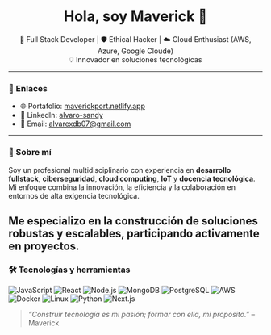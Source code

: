 
<h1 align="center">Hola, soy Maverick 👋</h1>

<p align="center">
🚀 Full Stack Developer | 🛡️ Ethical Hacker | ☁️ Cloud Enthusiast (AWS, Azure, Google Cloude) <br>
💡 Innovador en soluciones tecnológicas
</p>

---

### 🔗 Enlaces
- 🌐 Portafolio: [maverickport.netlify.app](https://maverickport.netlify.app/)
- 💼 LinkedIn: [alvaro-sandy](https://linkedin.com/in/alvaro-sandy-3a2a422a1/)
- 📧 Email: alvarexdb07@gmail.com

---

### 🧠 Sobre mí

Soy un profesional multidisciplinario con experiencia en **desarrollo fullstack**, **ciberseguridad**, **cloud computing**, **IoT** y **docencia tecnológica**. Mi enfoque combina la innovación, la eficiencia y la colaboración en entornos de alta exigencia tecnológica.

Me especializo en la construcción de soluciones robustas y escalables, participando activamente en proyectos.
---

### 🛠️ Tecnologías y herramientas

![JavaScript](https://img.shields.io/badge/-JavaScript-black?style=flat-square&logo=javascript)
![React](https://img.shields.io/badge/-React-black?style=flat-square&logo=react)
![Node.js](https://img.shields.io/badge/-Node.js-black?style=flat-square&logo=node.js)
![MongoDB](https://img.shields.io/badge/-MongoDB-black?style=flat-square&logo=mongodb)
![PostgreSQL](https://img.shields.io/badge/-PostgreSQL-black?style=flat-square&logo=postgresql)
![AWS](https://img.shields.io/badge/-AWS-black?style=flat-square&logo=amazonaws)
![Docker](https://img.shields.io/badge/-Docker-black?style=flat-square&logo=docker)
![Linux](https://img.shields.io/badge/-Linux-black?style=flat-square&logo=linux)
![Python](https://img.shields.io/badge/-Python-black?style=flat-square&logo=python)
![Next.js](https://img.shields.io/badge/-Next.js-black?style=flat-square&logo=next.js)


> _“Construir tecnología es mi pasión; formar con ella, mi propósito.”_ – Maverick

